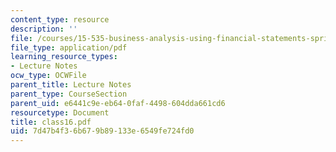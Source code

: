 ```yaml
---
content_type: resource
description: ''
file: /courses/15-535-business-analysis-using-financial-statements-spring-2003/7d47b4f36b679b89133e6549fe724fd0_class16.pdf
file_type: application/pdf
learning_resource_types:
- Lecture Notes
ocw_type: OCWFile
parent_title: Lecture Notes
parent_type: CourseSection
parent_uid: e6441c9e-eb64-0faf-4498-604dda661cd6
resourcetype: Document
title: class16.pdf
uid: 7d47b4f3-6b67-9b89-133e-6549fe724fd0
---
```

